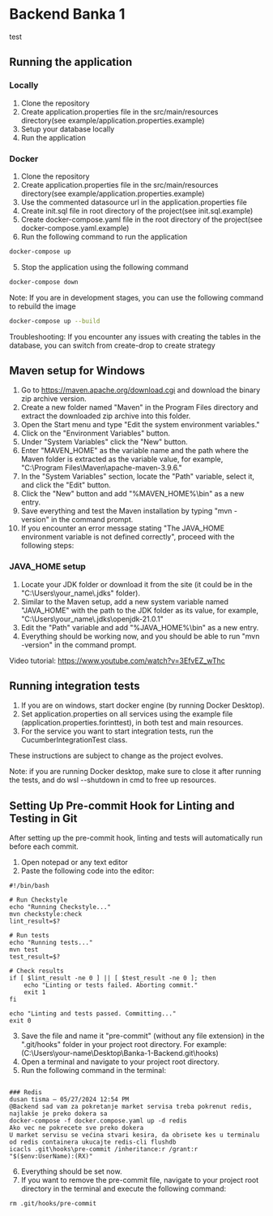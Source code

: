 # Backend Banka 1
test
## Running the application

### Locally

1. Clone the repository
2. Create application.properties file in the src/main/resources directory(see example/application.properties.example)
3. Setup your database locally
4. Run the application

### Docker

1. Clone the repository
2. Create application.properties file in the src/main/resources directory(see example/application.properties.example)
3. Use the commented datasource url in the application.properties file
4. Create init.sql file in root directory of the project(see init.sql.example)
5. Create docker-compose.yaml file in the root directory of the project(see docker-compose.yaml.example)
4. Run the following command to run the application
```bash
docker-compose up
```
5. Stop the application using the following command
```bash
docker-compose down
```

Note: If you are in development stages, you can use the following command to rebuild the image
```bash
docker-compose up --build
```

Troubleshooting: If you encounter any issues with creating the tables in the database, you can switch from create-drop to create strategy

## Maven setup for Windows

1. Go to https://maven.apache.org/download.cgi and download the binary zip archive version.
2. Create a new folder named "Maven" in the Program Files directory and extract the downloaded zip archive into this folder.
3. Open the Start menu and type "Edit the system environment variables."
4. Click on the "Environment Variables" button.
5. Under "System Variables" click the "New" button.
6. Enter "MAVEN_HOME" as the variable name and the path where the Maven folder is extracted as the variable value, for example, "C:\Program Files\Maven\apache-maven-3.9.6." 
7. In the "System Variables" section, locate the "Path" variable, select it, and click the "Edit" button.
8. Click the "New" button and add "%MAVEN_HOME%\bin" as a new entry.
9. Save everything and test the Maven installation by typing "mvn -version" in the command prompt.
10. If you encounter an error message stating "The JAVA_HOME environment variable is not defined correctly", proceed with the following steps:

### JAVA_HOME setup

1. Locate your JDK folder or download it from the site (it could be in the "C:\Users\your_name\\.jdks" folder).
2. Similar to the Maven setup, add a new system variable named "JAVA_HOME" with the path to the JDK folder as its value, for example, "C:\Users\your_name\\.jdks\openjdk-21.0.1"
3. Edit the "Path" variable and add "%JAVA_HOME%\bin" as a new entry.
4. Everything should be working now, and you should be able to run "mvn -version" in the command prompt.

Video tutorial: https://www.youtube.com/watch?v=3EfvEZ_wThc

## Running integration tests

1. If you are on windows, start docker engine (by running Docker Desktop).
2. Set application.properties on all services using the example file (application.properties.forinttest), in both test and main resources.
3. For the service you want to start integration tests, run the CucumberIntegrationTest class.

These instructions are subject to change as the project evolves.

Note: if you are running Docker desktop, make sure to close it after running the tests, and do wsl --shutdown in cmd to free up resources.

## Setting Up Pre-commit Hook for Linting and Testing in Git

After setting up the pre-commit hook, linting and tests will automatically run before each commit.

1. Open notepad or any text editor
2. Paste the following code into the editor:
```
#!/bin/bash

# Run Checkstyle
echo "Running Checkstyle..."
mvn checkstyle:check
lint_result=$?

# Run tests
echo "Running tests..."
mvn test
test_result=$?

# Check results
if [ $lint_result -ne 0 ] || [ $test_result -ne 0 ]; then
    echo "Linting or tests failed. Aborting commit."
    exit 1
fi

echo "Linting and tests passed. Committing..."
exit 0
```
3. Save the file and name it "pre-commit" (without any file extension) 
in the ".git/hooks" folder in your project root directory. For example:
(C:\Users\your-name\Desktop\Banka-1-Backend\.git\hooks)
4. Open a terminal and navigate to your project root directory.
5. Run the following command in the terminal:
```

### Redis
dusan tisma — 05/27/2024 12:54 PM
@Backend sad vam za pokretanje market servisa treba pokrenut redis, najlakše je preko dokera sa 
docker-compose -f docker.compose.yaml up -d redis
Ako vec ne pokrecete sve preko dokera
U market servisu se većina stvari kesira, da obrisete kes u terminalu od redis containera ukucajte redis-cli flushdb
icacls .git\hooks\pre-commit /inheritance:r /grant:r "$($env:UserName):(RX)"
```
6. Everything should be set now.
7. If you want to remove the pre-commit file, navigate to your project root directory in the terminal and execute the following command:
```
rm .git/hooks/pre-commit
```

